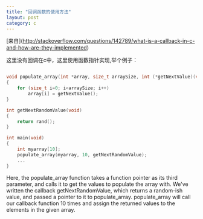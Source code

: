 ```yaml
---
title: "回调函数的使用方法"
layout: post
category: c
---
```


[来自](<BS>http://stackoverflow.com/questions/142789/what-is-a-callback-in-c-and-how-are-they-implemented)
 
这里没有回调在c中，这里使用函数指针实现,举个例子：

```c

void populate_array(int *array, size_t arraySize, int (*getNextValue)(void))
{
    for (size_t i=0; i<arraySize; i++)
        array[i] = getNextValue();
}

int getNextRandomValue(void)
{
    return rand();
}

int main(void)
{
    int myarray[10];
    populate_array(myarray, 10, getNextRandomValue);
    ...
}
```
<BS>Here, the populate_array function takes a function pointer as its third parameter, and calls it to get the values to populate the array with. We've written the callback getNextRandomValue, which returns a random-ish value, and passed a pointer to it to populate_array. populate_array will call our callback function 10 times and assign the returned values to the elements in the given array.

